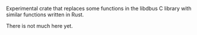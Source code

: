 Experimental crate that replaces some functions in the libdbus C library with similar functions written in Rust.

There is not much here yet.
